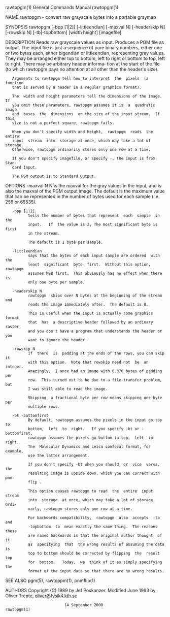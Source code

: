 rawtopgm(1)                General Commands Manual                rawtopgm(1)

NAME
       rawtopgm - convert raw grayscale bytes into a portable graymap

SYNOPSIS
       rawtopgm  [-bpp  [1|2]]  [-littleendian]  [-maxval  N] [-headerskip N]
       [-rowskip N] [-tb|-topbottom] [width height] [imagefile]

DESCRIPTION
       Reads raw grayscale values as input.  Produces a PGM file  as  output.
       The  input  file is just a sequence of pure binary numbers, either one
       or two bytes each, either bigendian or littleendian, representing gray
       values.   They  may be arranged either top to bottom, left to right or
       bottom to top, left to right.  There may be arbitrary header  informa‐
       tion  at the start of the file (to which rawtopgm pays no attention at
       all other than the header's size).

       Arguments to rawtopgm tell how to interpret  the  pixels  (a  function
       that is served by a header in a regular graphics format).

       The  width and height parameters tell the dimensions of the image.  If
       you omit these parameters, rawtopgm assumes it is  a  quadratic  image
       and  bases  the  dimensions  on the size of the input stream.  If this
       size is not a perfect square, rawtopgm fails.

       When you don't specify width and height,  rawtopgm  reads  the  entire
       input  stream  into  storage at once, which may take a lot of storage.
       Otherwise, rawtopgm ordinarily stores only one row at a time.

       If you don't specify imagefile, or specify -, the input is from  Stan‐
       dard Input.

       The PGM output is to Standard Output.

OPTIONS
       -maxval N
              N  is  the maxval for the gray values in the input, and is also
              the maxval of the PGM output image.  The default is the maximum
              value  that  can be represented in the number of bytes used for
              each sample (i.e. 255 or 65535).

       -bpp [1|2]
              tells the number of bytes that represent  each  sample  in  the
              input.   If  the value is 2, The most significant byte is first
              in the stream.

              The default is 1 byte per sample.

       -littleendian
              says that the bytes of each input sample are ordered  with  the
              least  significant  byte  first.  Without this option, rawtopgm
              assumes MSB first.  This obviously has no effect when there  is
              only one byte per sample.

       -headerskip N
              rawtopgm  skips over N bytes at the beginning of the stream and
              reads the image immediately after.  The default is 0.

              This is useful when the input is actually some graphics  format
              that  has  a descriptive header followed by an ordinary raster,
              and you don't have a program that understands the header or you
              want to ignore the header.

       -rowskip N
              If  there  is  padding at the ends of the rows, you can skip it
              with this option.  Note that rowskip need not  be  an  integer.
              Amazingly,  I once had an image with 0.376 bytes of padding per
              row.  This turned out to be due to a file-transfer problem, but
              I was still able to read the image.

              Skipping  a fractional byte per row means skipping one byte per
              multiple rows.

       -bt -bottomfirst
              By default, rawtopgm assumes the pixels in the input go top  to
              bottom,  left  to  right.   If you specify -bt or -bottomfirst,
              rawtopgm assumes the pixels go bottom to top,  left  to  right.
              The  Molecular Dynamics and Leica confocal format, for example,
              use the latter arrangement.

              If you don't specify -bt when you should  or  vice  versa,  the
              resulting image is upside down, which you can correct with pnm‐
              flip .

              This option causes rawtopgm to read  the  entire  input  stream
              into  storage  at once, which may take a lot of storage.  Ordi‐
              narly, rawtopgm stores only one row at a time.

              For backwards compatibility,  rawtopgm  also  accepts  -tb  and
              -topbottom  to  mean exactly the same thing.  The reasons these
              are named backwards is that the original author thought  of  it
              as  specifying  that  the wrong results of assuming the data is
              top to bottom should be corrected by flipping  the  result  top
              for  bottom.   Today,  we  think of it as simply specifying the
              format of the input data so that there are no wrong results.

SEE ALSO
       pgm(5), rawtoppm(1), pnmflip(1)

AUTHORS
       Copyright (C) 1989 by Jef Poskanzer.
       Modified June 1993 by Oliver Trepte, oliver@fysik4.kth.se

                              14 September 2000                   rawtopgm(1)
